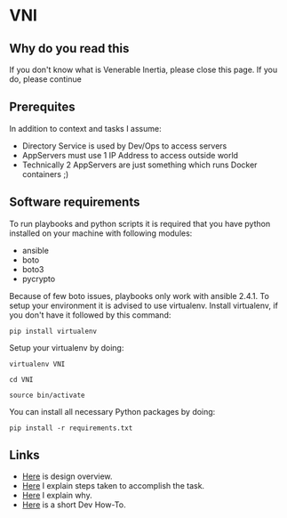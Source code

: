 # VNI
## Why do you read this

If you don't know what is Venerable Inertia, please close this page. If you do, please continue

## Prerequites

In addition to context and tasks I assume:

* Directory Service is used by Dev/Ops to access servers
* AppServers must use 1 IP Address to access outside world
* Technically 2 AppServers are just something which runs Docker containers ;)


## Software requirements

To run playbooks and python scripts it is required that you have python installed on your machine with following modules:
* ansible
* boto
* boto3
* pycrypto

Because of few boto issues, playbooks only work with ansible 2.4.1.
To setup your environment it is advised to use virtualenv.
Install virtualenv, if you don't have it followed by this command:

` pip install virtualenv `

Setup your virtualenv by doing:

` virtualenv VNI `

` cd VNI `

` source bin/activate `

You can install all necessary Python packages by doing:

` pip install -r requirements.txt `


## Links
* [Here](https://github.com/ThomasSt0rm/VNI/blob/master/Docs/DesignOverview.md) is design overview.
* [Here](https://github.com/ThomasSt0rm/VNI/blob/master/Docs/StepsTaken.md) I explain steps taken to accomplish the task.
* [Here](https://github.com/ThomasSt0rm/VNI/blob/master/Docs/Why.md) I explain why.
* [Here](https://github.com/ThomasSt0rm/VNI/blob/master/Docs/DevHowTo.md) is a short Dev How-To.

